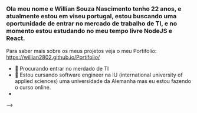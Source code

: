 ### Ola meu nome e Willian Souza Nascimento tenho 22 anos, e atualmente estou em viseu portugal, estou buscando uma oportunidade de entrar no mercado de trabalho de TI, e no momento estou estudando no meu tempo livre NodeJS e React.

Para saber mais sobre os meus projetos veja o meu Portifolio:
https://willian2802.github.io/Portifolio/


- 🔭 Procurando entrar no merdado de TI
- 🌱 Estou cursando software engineer na IU (international university of applied sciences) uma universidade da Alemanha mas eu estou fazendo o curso online.
- 

-->
